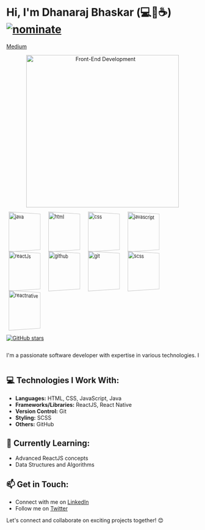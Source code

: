 # Hi, I'm Dhanaraj Bhaskar (💻💖☕) [![nominate](https://img.shields.io/badge/nominate-%20@dhanarajb%20as%20GitHub%20Star-yellow.svg?logo=github&labelColor=181717&longCache=true&style=flat-square)](https://stars.github.com/nominate)

[Medium](https://medium.com/@dhanarajbhaskar)

<p align="center">
  <img src="https://miro.medium.com/v2/resize:fit:1400/format:webp/1*qciKgKuGSCg3rSekbvTRxQ.gif" alt="Front-End Development" width="400">
</p>

<a href="https://docs.oracle.com/en/java/" style="display:inline-block; perspective: 1000px;">
    <img src="https://img.shields.io/badge/Java-007396?style=for-the-badge&logo=java&logoColor=white" alt="java" height="100" title="Java documentation" style="animation: flip 1s infinite;">
</a>
<a href="https://developer.mozilla.org/en-US/docs/Web/HTML" style="display:inline-block; perspective: 1000px;">
    <img src="https://img.shields.io/badge/HTML5-E34F26?style=for-the-badge&logo=html5&logoColor=white" alt="html" height="100" title="HTML5" style="animation: flip 1s infinite;">
</a>
<a href="https://developer.mozilla.org/en-US/docs/Web/CSS" style="display:inline-block; perspective: 1000px;">
    <img src="https://img.shields.io/badge/CSS3-1572B6?style=for-the-badge&logo=css3&logoColor=white" alt="css" height="100" title="CSS3" style="animation: flip 1s infinite;">
</a>
<a href="https://developer.mozilla.org/en-US/docs/Web/JavaScript" style="display:inline-block; perspective: 1000px;">
    <img src="https://img.shields.io/badge/JavaScript-F7DF1E?style=for-the-badge&logo=javascript&logoColor=black" alt="javascript" height="100" title="JavaScript" style="animation: flip 1s infinite;">
</a>
<a href="https://reactjs.org/" style="display:inline-block; perspective: 1000px;">
    <img src="https://img.shields.io/badge/React-61DAFB?style=for-the-badge&logo=react&logoColor=white" alt="reactJs" height="100" title="React" style="animation: flip 1s infinite;">
</a>
<a href="https://github.com/" style="display:inline-block; perspective: 1000px;">
    <img src="https://img.shields.io/badge/GitHub-100000?style=for-the-badge&logo=github&logoColor=white" alt="github" height="100" title="GitHub" style="animation: flip 1s infinite;">
</a>
<a href="https://git-scm.com/" style="display:inline-block; perspective: 1000px;">
    <img src="https://img.shields.io/badge/Git-F05032?style=for-the-badge&logo=git&logoColor=white" alt="git" height="100" title="Git" style="animation: flip 1s infinite;">
</a>
<a href="https://sass-lang.com/" style="display:inline-block; perspective: 1000px;">
    <img src="https://img.shields.io/badge/Sass-CC6699?style=for-the-badge&logo=sass&logoColor=white" alt="scss" height="100" title="SCSS" style="animation: flip 1s infinite;">
</a>
<a href="https://reactnative.dev/" style="display:inline-block; perspective: 1000px;">
    <img src="https://img.shields.io/badge/React_Native-61DAFB?style=for-the-badge&logo=react&logoColor=white" alt="reactnative" height="100" title="React Native" style="animation: flip 1s infinite;">
</a>

<style>
    @keyframes flip {
        0% { transform: perspective(1000px) rotateY(0deg); }
        100% { transform: perspective(1000px) rotateY(360deg); }
    }
</style>





[![GitHub stars](https://img.shields.io/github/stars/Dhanarajb?style=social)](https://github.com/Dhanarajb)

<div style="overflow: hidden;">
    <p style="white-space: nowrap; animation: slide 10s linear infinite;">
        I'm a passionate software developer with expertise in various technologies. Here's a glimpse of what I work with:
    </p>
</div>

## 💻 Technologies I Work With:

- **Languages:** HTML, CSS, JavaScript, Java
- **Frameworks/Libraries:** ReactJS, React Native
- **Version Control:** Git
- **Styling:** SCSS
- **Others:** GitHub

## 🌱 Currently Learning:

- Advanced ReactJS concepts
- Data Structures and Algorithms

## 📫 Get in Touch:

- Connect with me on [LinkedIn]([https://www.linkedin.com/in/dhanarajb](https://www.linkedin.com/in/dhanaraj-bhaskar-532111b9/))
- Follow me on [Twitter]([https://twitter.com/dhanarajb](https://twitter.com/b_dhanaraj))

Let's connect and collaborate on exciting projects together! 😊
